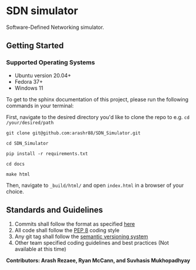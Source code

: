 
# SDN simulator
Software-Defined Networking simulator.

## Getting Started
### Supported Operating Systems
- Ubuntu version 20.04+
- Fedora 37+
- Windows 11

To get to the sphinx documentation of this project, please run the following commands in your terminal:

First, navigate to the desired directory you'd like to clone the repo to e.g. ```cd /your/desired/path```

```git clone git@github.com:arashr88/SDN_Simulator.git```

```cd SDN_Simulator```

```pip install -r requirements.txt```

```cd docs```

```make html```

Then, navigate to ```_build/html/``` and open ```index.html``` in a browser of your choice.

## Standards and Guidelines

1. Commits shall follow the format as specified [here](https://gist.github.com/robertpainsi/b632364184e70900af4ab688decf6f53)
2. All code shall follow the [PEP 8](https://peps.python.org/pep-0008/) coding style
3. Any git tag shall follow the [semantic versioning system](https://semver.org/)
4. Other team specified coding guidelines and best practices (Not available at this time)

**Contributors: Arash Rezaee, Ryan McCann, and Suvhasis Mukhopadhyay**
